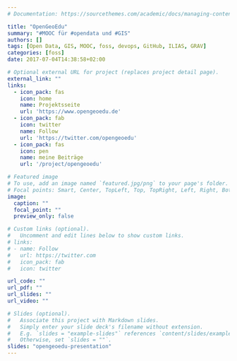 ```yaml
---
# Documentation: https://sourcethemes.com/academic/docs/managing-content/

title: "OpenGeoEdu"
summary: "#MOOC für #opendata und #GIS"
authors: []
tags: [Open Data, GIS, MOOC, foss, devops, GitHub, ILIAS, GRAV]
categories: [foss]
date: 2017-07-04T14:38:58+02:00

# Optional external URL for project (replaces project detail page).
external_link: ""
links:
  - icon_pack: fas
    icon: home
    name: Projektsseite
    url: 'https://www.opengeoedu.de'
  - icon_pack: fab
    icon: twitter
    name: Follow
    url: 'https://twitter.com/opengeoedu'
  - icon_pack: fas
    icon: pen
    name: meine Beiträge
    url: '/project/opengeoedu'

# Featured image
# To use, add an image named `featured.jpg/png` to your page's folder.
# Focal points: Smart, Center, TopLeft, Top, TopRight, Left, Right, BottomLeft, Bottom, BottomRight.
image:
  caption: ""
  focal_point: ""
  preview_only: false

# Custom links (optional).
#   Uncomment and edit lines below to show custom links.
# links:
# - name: Follow
#   url: https://twitter.com
#   icon_pack: fab
#   icon: twitter

url_code: ""
url_pdf: ""
url_slides: ""
url_video: ""

# Slides (optional).
#   Associate this project with Markdown slides.
#   Simply enter your slide deck's filename without extension.
#   E.g. `slides = "example-slides"` references `content/slides/example-slides.md`.
#   Otherwise, set `slides = ""`.
slides: "opengeoedu-presentation"
---
```

